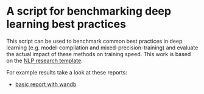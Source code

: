 # A script for benchmarking deep learning best practices

This script can be used to benchmark common best practices in deep learning (e.g. model-compilation and mixed-precision-training) and evaluate the actual impact of these methods on training speed. This work is based on the [NLP research template](https://github.com/konstantinjdobler/nlp-research-template).

For example results take a look at these reports:
* [basic report with wandb](https://api.wandb.ai/links/nlp_benchmarks/61y8sxqu)